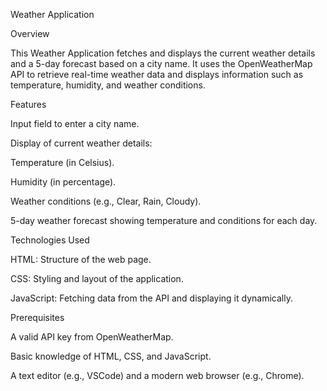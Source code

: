 Weather Application

Overview

This Weather Application fetches and displays the current weather details and a 5-day forecast based on a city name. It uses the OpenWeatherMap API to retrieve real-time weather data and displays information such as temperature, humidity, and weather conditions.

Features

Input field to enter a city name.

Display of current weather details:

Temperature (in Celsius).

Humidity (in percentage).

Weather conditions (e.g., Clear, Rain, Cloudy).

5-day weather forecast showing temperature and conditions for each day.

Technologies Used

HTML: Structure of the web page.

CSS: Styling and layout of the application.

JavaScript: Fetching data from the API and displaying it dynamically.

Prerequisites

A valid API key from OpenWeatherMap.

Basic knowledge of HTML, CSS, and JavaScript.

A text editor (e.g., VSCode) and a modern web browser (e.g., Chrome).

